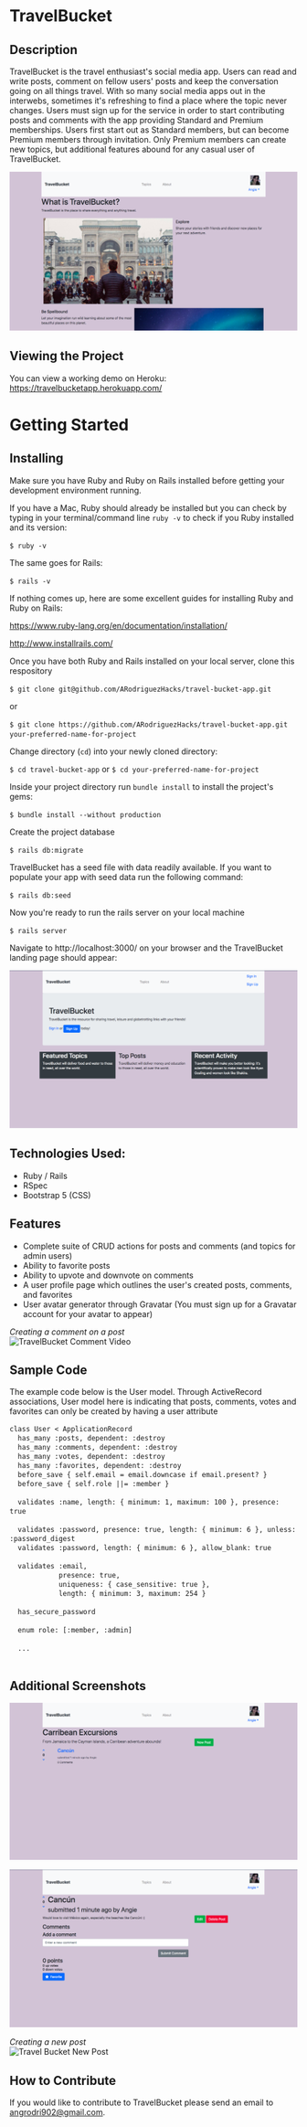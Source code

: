# TravelBucket

## Description
TravelBucket is the travel enthusiast's social media app. Users can read and write posts, comment on fellow users' posts and keep the conversation going on all things travel. With so many social media apps out in the interwebs, sometimes it's refreshing to find a place where the topic never changes. Users must sign up for the service in order to start contributing posts and comments with the app providing Standard and Premium memberships. Users first start out as Standard members, but can become Premium members through invitation. Only Premium members can create new topics, but additional features abound for any casual user of TravelBucket.

![Travel Bucket About Page](app/assets/images/travelbucketabout.png)

## Viewing the Project

You can view a working demo on Heroku: https://travelbucketapp.herokuapp.com/

# Getting Started

## Installing

Make sure you have Ruby and Ruby on Rails installed before getting your development environment running.

If you have a Mac, Ruby should already be installed but you can check by typing in your terminal/command line `ruby -v` to check if you Ruby installed and its version:

`$ ruby -v`

The same goes for Rails:

`$ rails -v`

If nothing comes up, here are some excellent guides for installing Ruby and Ruby on Rails:

https://www.ruby-lang.org/en/documentation/installation/

http://www.installrails.com/

Once you have both Ruby and Rails installed on your local server, clone this respository

`$ git clone git@github.com/ARodriguezHacks/travel-bucket-app.git`

or

`$ git clone https://github.com/ARodriguezHacks/travel-bucket-app.git your-preferred-name-for-project`

Change directory (`cd`) into your newly cloned directory:

`$ cd travel-bucket-app` or `$ cd your-preferred-name-for-project`

Inside your project directory run `bundle install` to install the project's gems:

`$ bundle install --without production`

Create the project database

`$ rails db:migrate`

TravelBucket has a seed file with data readily available. If you want to populate your app with seed data run the following command:

`$ rails db:seed`

Now you're ready to run the rails server on your local machine

`$ rails server`

Navigate to http://localhost:3000/ on your browser and the TravelBucket landing page should appear:

![Travel Bucket Landing Page](app/assets/images/travelbucketlanding.png)

## Technologies Used:

* Ruby / Rails
* RSpec 
* Bootstrap 5 (CSS)

## Features

* Complete suite of CRUD actions for posts and comments (and topics for admin users)
* Ability to favorite posts
* Ability to upvote and downvote on comments
* A user profile page which outlines the user's created posts, comments, and favorites
* User avatar generator through Gravatar (You must sign up for a Gravatar account for your avatar to appear)

_Creating a comment on a post_<br />
![TravelBucket Comment Video](https://media.giphy.com/media/2uIlk7Mm7jcZhgrCm8/giphy.gif)

## Sample Code

The example code below is the User model. Through ActiveRecord associations, User model here is indicating that posts, comments, votes and favorites can only be created by having a user attribute

```
class User < ApplicationRecord
  has_many :posts, dependent: :destroy
  has_many :comments, dependent: :destroy
  has_many :votes, dependent: :destroy
  has_many :favorites, dependent: :destroy
  before_save { self.email = email.downcase if email.present? }
  before_save { self.role ||= :member }

  validates :name, length: { minimum: 1, maximum: 100 }, presence: true

  validates :password, presence: true, length: { minimum: 6 }, unless: :password_digest
  validates :password, length: { minimum: 6 }, allow_blank: true

  validates :email,
            presence: true,
            uniqueness: { case_sensitive: true },
            length: { minimum: 3, maximum: 254 }

  has_secure_password

  enum role: [:member, :admin]
  
  ...
  
```

## Additional Screenshots

![Travel Bucket Topic Page](app/assets/images/travelbuckettopic.png)

![Travel Bucket Post Page](app/assets/images/travelbucketpost.png)

_Creating a new post_</br>
![Travel Bucket New Post](https://media.giphy.com/media/61Z6ss6cliGVXFg8QQ/giphy.gif)

## How to Contribute

If you would like to contribute to TravelBucket please send an email to angrodri902@gmail.com.
